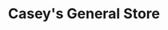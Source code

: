 ---
title: "Casey's General Store"
url: /lincoln/caseys-general-store-north-48th-street/
shop: convenience
---